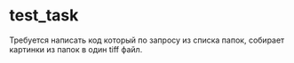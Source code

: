 # test_task

Требуется написать код который по запросу из списка папок, собирает картинки из папок в один tiff файл.

